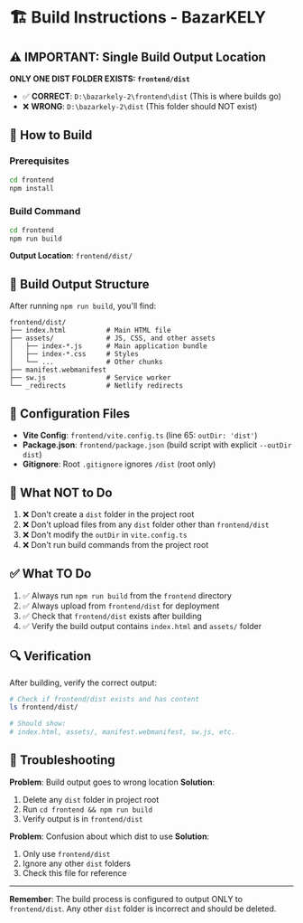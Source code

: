 # 🏗️ Build Instructions - BazarKELY

## ⚠️ IMPORTANT: Single Build Output Location

**ONLY ONE DIST FOLDER EXISTS: `frontend/dist`**

- ✅ **CORRECT**: `D:\bazarkely-2\frontend\dist` (This is where builds go)
- ❌ **WRONG**: `D:\bazarkely-2\dist` (This folder should NOT exist)

## 🚀 How to Build

### Prerequisites
```bash
cd frontend
npm install
```

### Build Command
```bash
cd frontend
npm run build
```

**Output Location**: `frontend/dist/`

## 📁 Build Output Structure

After running `npm run build`, you'll find:
```
frontend/dist/
├── index.html          # Main HTML file
├── assets/             # JS, CSS, and other assets
│   ├── index-*.js      # Main application bundle
│   ├── index-*.css     # Styles
│   └── ...             # Other chunks
├── manifest.webmanifest
├── sw.js               # Service worker
└── _redirects          # Netlify redirects
```

## 🔧 Configuration Files

- **Vite Config**: `frontend/vite.config.ts` (line 65: `outDir: 'dist'`)
- **Package.json**: `frontend/package.json` (build script with explicit `--outDir dist`)
- **Gitignore**: Root `.gitignore` ignores `/dist` (root only)

## 🚫 What NOT to Do

1. ❌ Don't create a `dist` folder in the project root
2. ❌ Don't upload files from any `dist` folder other than `frontend/dist`
3. ❌ Don't modify the `outDir` in `vite.config.ts`
4. ❌ Don't run build commands from the project root

## ✅ What TO Do

1. ✅ Always run `npm run build` from the `frontend` directory
2. ✅ Always upload from `frontend/dist` for deployment
3. ✅ Check that `frontend/dist` exists after building
4. ✅ Verify the build output contains `index.html` and `assets/` folder

## 🔍 Verification

After building, verify the correct output:
```bash
# Check if frontend/dist exists and has content
ls frontend/dist/

# Should show:
# index.html, assets/, manifest.webmanifest, sw.js, etc.
```

## 🚨 Troubleshooting

**Problem**: Build output goes to wrong location
**Solution**: 
1. Delete any `dist` folder in project root
2. Run `cd frontend && npm run build`
3. Verify output is in `frontend/dist`

**Problem**: Confusion about which dist to use
**Solution**: 
1. Only use `frontend/dist`
2. Ignore any other `dist` folders
3. Check this file for reference

---

**Remember**: The build process is configured to output ONLY to `frontend/dist`. Any other `dist` folder is incorrect and should be deleted.


















